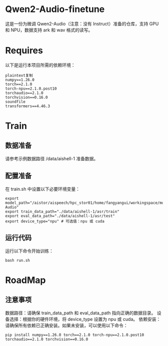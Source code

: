 # Qwen2-Audio-finetune
这是一份为微调 Qwen2-Audio（注意：没有 Instruct）准备的仓库，支持 GPU 和 NPU，数据支持 ark 和 wav 格式的读写。
# Requires
以下是运行本项目所需的依赖环境：
```
plaintext复制
numpy==1.26.0
torch==2.1.0
torch-npu==2.1.0.post10
torchaudio==2.1.0
torchvision==0.16.0
soundfile
transformers==4.46.3
```
# Train
## 数据准备
请参考示例数据路径 /data/aishell-1 准备数据。
## 配置准备
在 train.sh 中设置以下必要环境变量：
```
export model_path="/aistor/aispeech/hpc_stor01/home/fangyangui/workingspace/model/Qwen2-Audio"
export train_data_path="./data/aishell-1/asr/train"
export eval_data_path="./data/aishell-1/asr/test"
export device_type="npu" # 可选值：npu 或 cuda
```
## 运行代码
运行以下命令开始训练：
```
bash run.sh
```
# RoadMap

## 注意事项
数据路径：请确保 train_data_path 和 eval_data_path 指向正确的数据目录。
设备选择：根据你的硬件环境，将 device_type 设置为 npu 或 cuda。
依赖安装：请确保所有依赖已正确安装。如果未安装，可以使用以下命令：
```
pip install numpy==1.26.0 torch==2.1.0 torch-npu==2.1.0.post10 torchaudio==2.1.0 torchvision==0.16.0
```